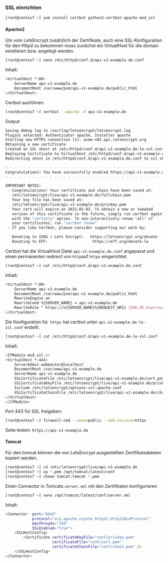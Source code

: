 ### <a name='ssl'></a> SSL einrichten


```bash
[root@centos7 ~] yum install certbot python2-certbot-apache mod_ssl
```

#### <div name='ssl-apache'></a> Apache2

Um vom LetsEncrypt zusätzlich der Zertifikate, auch eine SSL-Konfiguration für den Httpd zu bekommen muss zunächst ein VirtualHost für die domain exisitieren bzw. angelegt werden.

```bash
[root@centos7 ~] nano /etc/httpd/conf.d/api-v1-example.de.conf
```

Inhalt:

```bash
<VirtualHost *:80>
    ServerName api-v1-example.de
    DocumentRoot /var/www/psm/api-v1-example.de/public_html
</VirtualHost>
```

Certbot ausführen:

```bash
[root@centos7 ~] certbot --apache -d api-v1-example.de
```

Output:

```bash
Saving debug log to /var/log/letsencrypt/letsencrypt.log
Plugins selected: Authenticator apache, Installer apache
Starting new HTTPS connection (1): acme-v02.api.letsencrypt.org
Obtaining a new certificate
Created an SSL vhost at /etc/httpd/conf.d/api-v1-example.de-le-ssl.conf
Deploying Certificate to VirtualHost /etc/httpd/conf.d/api-v1-example.de-le-ssl.conf
Redirecting vhost in /etc/httpd/conf.d/api-v1-example.de.conf to ssl vhost in /etc/httpd/conf.d/api-v1-example.de-le-ssl.conf

- - - - - - - - - - - - - - - - - - - - - - - - - - - - - - - - - - - - - - - -
Congratulations! You have successfully enabled https://api-v1-example.de
- - - - - - - - - - - - - - - - - - - - - - - - - - - - - - - - - - - - - - - -

IMPORTANT NOTES:
 - Congratulations! Your certificate and chain have been saved at:
   /etc/letsencrypt/live/api-v1-example.de/fullchain.pem
   Your key file has been saved at:
   /etc/letsencrypt/live/api-v1-example.de/privkey.pem
   Your cert will expire on 2021-01-02. To obtain a new or tweaked
   version of this certificate in the future, simply run certbot again
   with the "certonly" option. To non-interactively renew *all* of
   your certificates, run "certbot renew"
 - If you like Certbot, please consider supporting our work by:

   Donating to ISRG / Lets Encrypt:   https://letsencrypt.org/donate
   Donating to EFF:                    https://eff.org/donate-le
```

Certbot hat die VirtualHost Datei ``api-v1-example.de.conf`` angepasst
und einen permanenten redirect von `http`auf `https` eingerichtet.

```bash
[root@centos7 ~] cat /etc/httpd/conf.d/api-v1-example.de.conf
```

Inhalt:

```bash
<VirtualHost *:80>
    ServerName api-v1-example.de
    DocumentRoot /var/www/psm/api-v1-example.de/public_html
    RewriteEngine on
    RewriteCond %{SERVER_NAME} = api-v1-example.de
    RewriteRule ^ https://%{SERVER_NAME}%{REQUEST_URI} [END,NE,R=permanent]
</VirtualHost>
```

Die Konfiguration für` https` hat certbot unter ``api-v1-example.de-le-ssl.conf`` erstellt. 

```bash
[root@centos7 ~] cat /etc/httpd/conf.d/api-v1-example.de-le-ssl.conf
```

Inhalt:

```bash
<IfModule mod_ssl.c>
<VirtualHost *:443>
    ServerAdmin webmaster@localhost
    DocumentRoot /var/www/api-v1-example.de
    ServerName api-v1-example.de
    SSLCertificateFile /etc/letsencrypt/live/api-v1-example.de/cert.pem
    SSLCertificateKeyFile /etc/letsencrypt/live/api-v1-example.de/privkey.pem
    Include /etc/letsencrypt/options-ssl-apache.conf
    SSLCertificateChainFile /etc/letsencrypt/live/api-v1-example.de/chain.pem
</VirtualHost>
</IfModule>
```

Port 443 für SSL freigeben:

```bash
[root@centos7 ~] firewall-cmd --zone=public --add-service=https
```
Seite testen: `https://api-v1-example.de`

#### <a name='ssl-tomcat'></a> Tomcat 

Für den tomcat können die von LetsEncrypt ausgestellten Zertifikatsdateien
kopiert werden. 

```bash
[root@centos7 ~] cd /etc/letsencrypt/live/api-v1-example.de
[root@centos7 ~] cp *.pem /opt/tomcat/latest/conf
[root@centos7 ~] chown tomcat:tomcat *.pem
```

Einen Connector in Tomcats ``server.xml`` mit den Zertifikaten konfigurieren

```bash
[root@centos7 ~] nano /opt/tomcat/latest/conf/server.xml
```

Inhalt:

```bash
<Connector  port="8443" 
            protocol="org.apache.coyote.http11.Http11NioProtocol"
            maxThreads="150" 
            SSLEnabled="true">
    <SSLHostConfig>
        <Certificate certificateKeyFile="conf/privkey.pem"
                     certificateFile="conf/cert.pem"
                     certificateChainFile="conf/chain.pem" />
    </SSLHostConfig>
</Connector>
```
